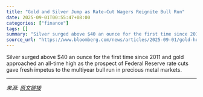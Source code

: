 ```yaml
---
title: "Gold and Silver Jump as Rate-Cut Wagers Reignite Bull Run"
date: 2025-09-01T00:55:47+08:00
categories: ["finance"]
tags: []
summary: "Silver surged above $40 an ounce for the first time since 2011 and gold approached an all-time high as the prospect of Federal Reserve rate cuts gave fresh impetus to the multiyear bull run in preciou"
source_url: "https://www.bloomberg.com/news/articles/2025-09-01/gold-holds-near-record-as-traders-weigh-fed-outlook-us-tariffs"
---
```


Silver surged above $40 an ounce for the first time since 2011 and gold approached an all-time high as the prospect of Federal Reserve rate cuts gave fresh impetus to the multiyear bull run in precious metal markets.

---

*来源: [原文链接](https://www.bloomberg.com/news/articles/2025-09-01/gold-holds-near-record-as-traders-weigh-fed-outlook-us-tariffs)*
